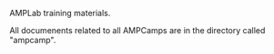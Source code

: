 AMPLab training materials.

All documenents related to all AMPCamps are in the directory called "ampcamp".
